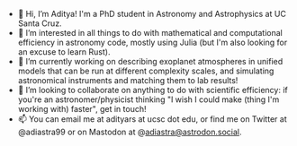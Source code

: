 - 👋 Hi, I’m Aditya! I'm a PhD student in Astronomy and Astrophysics at UC Santa Cruz.
- 👀 I’m interested in all things to do with mathematical and computational efficiency in astronomy code, mostly using Julia (but I'm also looking for an excuse to learn Rust).
- 🌱 I’m currently working on describing exoplanet atmospheres in unified models that can be run at different complexity scales, and simulating astronomical instruments and matching them to lab results!
- 💞️ I’m looking to collaborate on anything to do with scientific efficiency: if you're an astronomer/physicist thinking "I wish I could make (thing I'm working with) faster", get in touch!
- 📫 You can email me at adityars at ucsc dot edu, or find me on Twitter at @adiastra99 or on Mastodon at @adiastra@astrodon.social.

<!---
aditya-sengupta/aditya-sengupta is a ✨ special ✨ repository because its `README.md` (this file) appears on your GitHub profile.
You can click the Preview link to take a look at your changes.
--->
